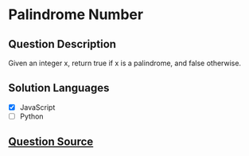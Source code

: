 # Palindrome Number

## Question Description

Given an integer x, return true if x is a palindrome, and false otherwise.

## Solution Languages

- [x] JavaScript
- [ ] Python

## [Question Source](https://leetcode.com/problems/palindrome-number)

